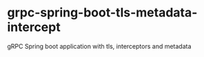 # grpc-spring-boot-tls-metadata-intercept
gRPC Spring boot application with tls, interceptors and metadata
